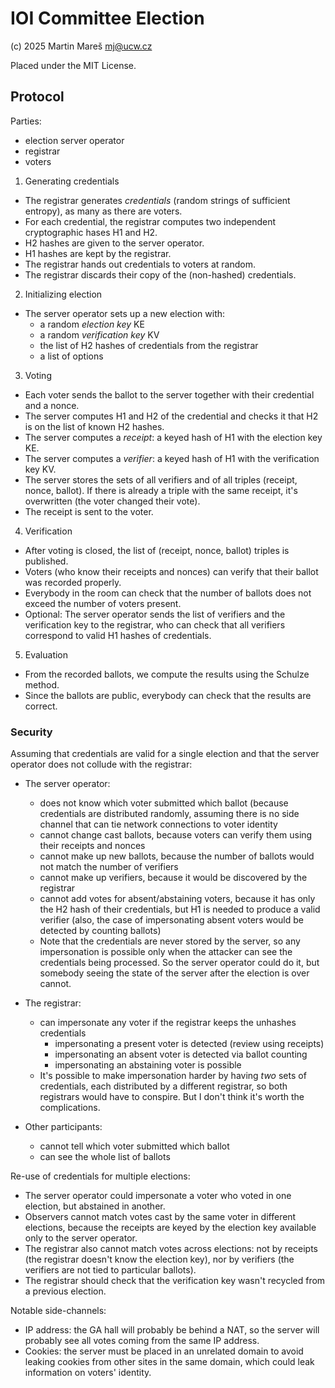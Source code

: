 # IOI Committee Election

(c) 2025 Martin Mareš <mj@ucw.cz>

Placed under the MIT License.

## Protocol

Parties:

  - election server operator
  - registrar
  - voters

1. Generating credentials

  - The registrar generates _credentials_ (random strings of sufficient
    entropy), as many as there are voters.
  - For each credential, the registrar computes two independent cryptographic
    hases H1 and H2.
  - H2 hashes are given to the server operator.
  - H1 hashes are kept by the registrar.
  - The registrar hands out credentials to voters at random.
  - The registrar discards their copy of the (non-hashed) credentials.

2. Initializing election

  - The server operator sets up a new election with:
    - a random _election key_ KE
    - a random _verification key_ KV
    - the list of H2 hashes of credentials from the registrar
    - a list of options

3. Voting

  - Each voter sends the ballot to the server together with their credential
    and a nonce.
  - The server computes H1 and H2 of the credential and checks it that H2 is
    on the list of known H2 hashes.
  - The server computes a _receipt_: a keyed hash of H1 with the election key KE.
  - The server computes a _verifier_: a keyed hash of H1 with the verification key KV.
  - The server stores the sets of all verifiers and of all triples (receipt, nonce, ballot).
    If there is already a triple with the same receipt, it's overwritten (the voter
    changed their vote).
  - The receipt is sent to the voter.

4. Verification

  - After voting is closed, the list of (receipt, nonce, ballot) triples is published.
  - Voters (who know their receipts and nonces) can verify that their ballot was
    recorded properly.
  - Everybody in the room can check that the number of ballots does not exceed
    the number of voters present.
  - Optional: The server operator sends the list of verifiers and the verification
    key to the registrar, who can check that all verifiers correspond to valid H1
    hashes of credentials.

5. Evaluation

  - From the recorded ballots, we compute the results using the Schulze method.
  - Since the ballots are public, everybody can check that the results are
    correct.

### Security

Assuming that credentials are valid for a single election and that the server
operator does not collude with the registrar:

  - The server operator:
    - does not know which voter submitted which ballot (because credentials
      are distributed randomly, assuming there is no side channel that can
      tie network connections to voter identity
    - cannot change cast ballots, because voters can verify them using
      their receipts and nonces
    - cannot make up new ballots, because the number of ballots would not
      match the number of verifiers
    - cannot make up verifiers, because it would be discovered by the registrar
    - cannot add votes for absent/abstaining voters, because it has only
      the H2 hash of their credentials, but H1 is needed to produce a valid
      verifier (also, the case of impersonating absent voters would be
      detected by counting ballots)
    - Note that the credentials are never stored by the server, so any
      impersonation is possible only when the attacker can see the
      credentials being processed. So the server operator could do it,
      but somebody seeing the state of the server after the election is
      over cannot.

  - The registrar:
    - can impersonate any voter if the registrar keeps the unhashes credentials
        - impersonating a present voter is detected (review using receipts)
        - impersonating an absent voter is detected via ballot counting
        - impersonating an abstaining voter is possible
    - It's possible to make impersonation harder by having _two_ sets
      of credentials, each distributed by a different registrar, so both
      registrars would have to conspire. But I don't think it's worth
      the complications.

  - Other participants:
    - cannot tell which voter submitted which ballot
    - can see the whole list of ballots

Re-use of credentials for multiple elections:

  - The server operator could impersonate a voter who voted in one election,
    but abstained in another.
  - Observers cannot match votes cast by the same voter in different elections,
    because the receipts are keyed by the election key available only to the
    server operator.
  - The registrar also cannot match votes across elections: not by receipts
    (the registrar doesn't know the election key), nor by verifiers (the
    verifiers are not tied to particular ballots).
  - The registrar should check that the verification key wasn't recycled
    from a previous election.

Notable side-channels:

  - IP address: the GA hall will probably be behind a NAT, so the server will
    probably see all votes coming from the same IP address.
  - Cookies: the server must be placed in an unrelated domain to avoid leaking
    cookies from other sites in the same domain, which could leak information
    on voters' identity.
